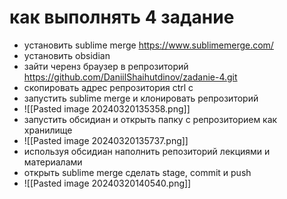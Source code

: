 # как выполнять 4 задание
- установить sublime merge https://www.sublimemerge.com/
- установить obsidian 
- зайти черенз браузер в репрозиторий https://github.com/DaniilShaihutdinov/zadanie-4.git
- скопировать адрес репрозитория ctrl c
- запустить sublime merge и клонировать репрозиторий
- ![[Pasted image 20240320135358.png]]
- запустить обсидиан и открыть папку с репрозиторием как хранилище 
- ![[Pasted image 20240320135737.png]]
- используя обсидиан наполнить репозиторий лекциями и материалами
- открыть sublime merge сделать stage, commit и push
- ![[Pasted image 20240320140540.png]]